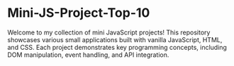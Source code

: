 # Mini-JS-Project-Top-10
Welcome to my collection of mini JavaScript projects! This repository showcases various small applications built with vanilla JavaScript, HTML, and CSS. Each project demonstrates key programming concepts, including DOM manipulation, event handling, and API integration.
